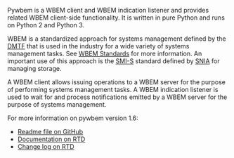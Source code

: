 Pywbem is a WBEM client and WBEM indication listener and provides related WBEM
client-side functionality. It is written in pure Python and runs on Python 2 and
Python 3.

WBEM is a standardized approach for systems management defined by the
[DMTF](https://www.dmtf.org) that is used in the industry for a wide variety of
systems management tasks. See
[WBEM Standards](https://www.dmtf.org/standards/wbem) for more information. An
important use of this approach is the
[SMI-S](https://www.snia.org/tech_activities/standards/curr_standards/smi)
standard defined by [SNIA](https://www.snia.org) for managing storage.

A WBEM client allows issuing operations to a WBEM server for the purpose of
performing systems management tasks. A WBEM indication listener is used to wait
for and process notifications emitted by a WBEM server for the purpose of
systems management.

For more information on pywbem version 1.6:

- [Readme file on GitHub](https://github.com/pywbem/pywbem/blob/stable_1.6/README.md)
- [Documentation on RTD](https://pywbem.readthedocs.io/en/stable_1.6/)
- [Change log on RTD](https://pywbem.readthedocs.io/en/stable_1.6/changes.html)
